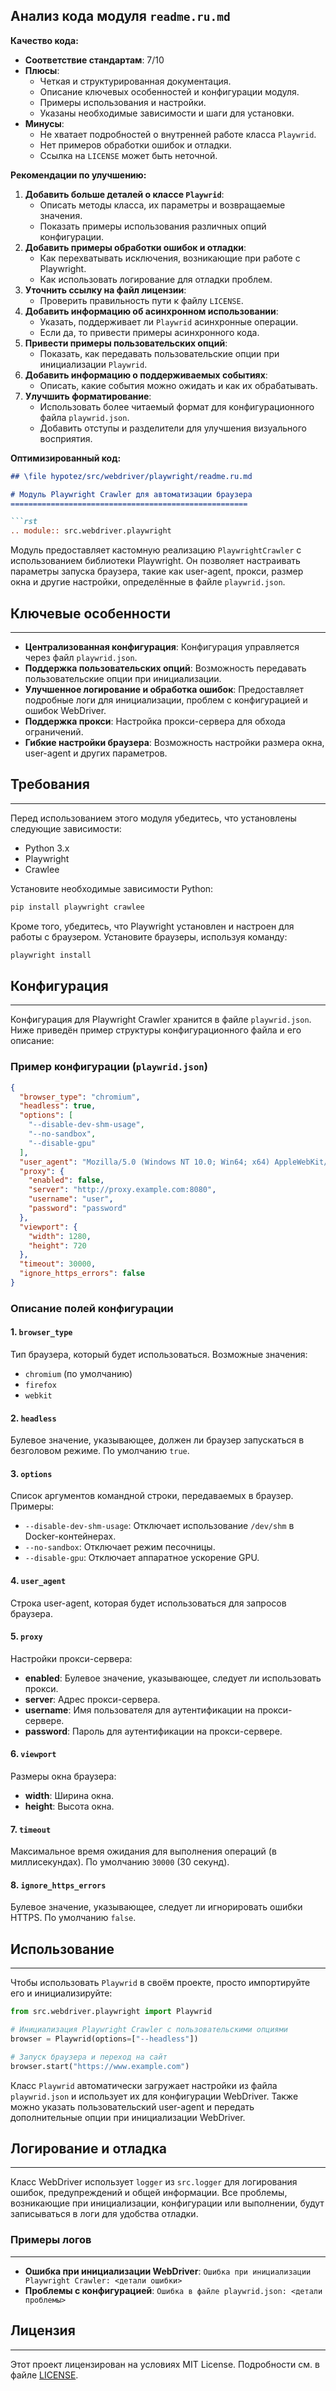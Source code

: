 ## Анализ кода модуля `readme.ru.md`

**Качество кода:**
- **Соответствие стандартам**: 7/10
- **Плюсы**:
  - Четкая и структурированная документация.
  - Описание ключевых особенностей и конфигурации модуля.
  - Примеры использования и настройки.
  - Указаны необходимые зависимости и шаги для установки.
- **Минусы**:
  - Не хватает подробностей о внутренней работе класса `Playwrid`.
  - Нет примеров обработки ошибок и отладки.
  - Ссылка на `LICENSE` может быть неточной.

**Рекомендации по улучшению:**
1. **Добавить больше деталей о классе `Playwrid`**:
   - Описать методы класса, их параметры и возвращаемые значения.
   - Показать примеры использования различных опций конфигурации.
2. **Добавить примеры обработки ошибок и отладки**:
   - Как перехватывать исключения, возникающие при работе с Playwright.
   - Как использовать логирование для отладки проблем.
3. **Уточнить ссылку на файл лицензии**:
   - Проверить правильность пути к файлу `LICENSE`.
4. **Добавить информацию об асинхронном использовании**:
   - Указать, поддерживает ли `Playwrid` асинхронные операции.
   - Если да, то привести примеры асинхронного кода.
5. **Привести примеры пользовательских опций**:
   - Показать, как передавать пользовательские опции при инициализации `Playwrid`.
6. **Добавить информацию о поддерживаемых событиях**:
   - Описать, какие события можно ожидать и как их обрабатывать.
7. **Улучшить форматирование**:
   - Использовать более читаемый формат для конфигурационного файла `playwrid.json`.
   - Добавить отступы и разделители для улучшения визуального восприятия.

**Оптимизированный код:**

```markdown
## \file hypotez/src/webdriver/playwright/readme.ru.md

# Модуль Playwright Crawler для автоматизации браузера
=====================================================

```rst
.. module:: src.webdriver.playwright
```

Модуль предоставляет кастомную реализацию `PlaywrightCrawler` с использованием библиотеки Playwright. Он позволяет настраивать параметры запуска браузера, такие как user-agent, прокси, размер окна и другие настройки, определённые в файле `playwrid.json`.

## Ключевые особенности
---------------------

- **Централизованная конфигурация**: Конфигурация управляется через файл `playwrid.json`.
- **Поддержка пользовательских опций**: Возможность передавать пользовательские опции при инициализации.
- **Улучшенное логирование и обработка ошибок**: Предоставляет подробные логи для инициализации, проблем с конфигурацией и ошибок WebDriver.
- **Поддержка прокси**: Настройка прокси-сервера для обхода ограничений.
- **Гибкие настройки браузера**: Возможность настройки размера окна, user-agent и других параметров.

## Требования
-----------

Перед использованием этого модуля убедитесь, что установлены следующие зависимости:

- Python 3.x
- Playwright
- Crawlee

Установите необходимые зависимости Python:

```bash
pip install playwright crawlee
```

Кроме того, убедитесь, что Playwright установлен и настроен для работы с браузером. Установите браузеры, используя команду:

```bash
playwright install
```

## Конфигурация
-------------

Конфигурация для Playwright Crawler хранится в файле `playwrid.json`. Ниже приведён пример структуры конфигурационного файла и его описание:

### Пример конфигурации (`playwrid.json`)

```json
{
  "browser_type": "chromium",
  "headless": true,
  "options": [
    "--disable-dev-shm-usage",
    "--no-sandbox",
    "--disable-gpu"
  ],
  "user_agent": "Mozilla/5.0 (Windows NT 10.0; Win64; x64) AppleWebKit/537.36 (KHTML, like Gecko) Chrome/96.0.4664.110 Safari/537.36",
  "proxy": {
    "enabled": false,
    "server": "http://proxy.example.com:8080",
    "username": "user",
    "password": "password"
  },
  "viewport": {
    "width": 1280,
    "height": 720
  },
  "timeout": 30000,
  "ignore_https_errors": false
}
```

### Описание полей конфигурации

#### 1. `browser_type`

Тип браузера, который будет использоваться. Возможные значения:
- `chromium` (по умолчанию)
- `firefox`
- `webkit`

#### 2. `headless`

Булевое значение, указывающее, должен ли браузер запускаться в безголовом режиме. По умолчанию `true`.

#### 3. `options`

Список аргументов командной строки, передаваемых в браузер. Примеры:
- `--disable-dev-shm-usage`: Отключает использование `/dev/shm` в Docker-контейнерах.
- `--no-sandbox`: Отключает режим песочницы.
- `--disable-gpu`: Отключает аппаратное ускорение GPU.

#### 4. `user_agent`

Строка user-agent, которая будет использоваться для запросов браузера.

#### 5. `proxy`

Настройки прокси-сервера:
- **enabled**: Булевое значение, указывающее, следует ли использовать прокси.
- **server**: Адрес прокси-сервера.
- **username**: Имя пользователя для аутентификации на прокси-сервере.
- **password**: Пароль для аутентификации на прокси-сервере.

#### 6. `viewport`

Размеры окна браузера:
- **width**: Ширина окна.
- **height**: Высота окна.

#### 7. `timeout`

Максимальное время ожидания для выполнения операций (в миллисекундах). По умолчанию `30000` (30 секунд).

#### 8. `ignore_https_errors`

Булевое значение, указывающее, следует ли игнорировать ошибки HTTPS. По умолчанию `false`.

## Использование
-----------

Чтобы использовать `Playwrid` в своём проекте, просто импортируйте его и инициализируйте:

```python
from src.webdriver.playwright import Playwrid

# Инициализация Playwright Crawler с пользовательскими опциями
browser = Playwrid(options=["--headless"])

# Запуск браузера и переход на сайт
browser.start("https://www.example.com")
```

Класс `Playwrid` автоматически загружает настройки из файла `playwrid.json` и использует их для конфигурации WebDriver. Также можно указать пользовательский user-agent и передать дополнительные опции при инициализации WebDriver.

## Логирование и отладка
-----------------------

Класс WebDriver использует `logger` из `src.logger` для логирования ошибок, предупреждений и общей информации. Все проблемы, возникающие при инициализации, конфигурации или выполнении, будут записываться в логи для удобства отладки.

### Примеры логов
----------------

- **Ошибка при инициализации WebDriver**: `Ошибка при инициализации Playwright Crawler: <детали ошибки>`
- **Проблемы с конфигурацией**: `Ошибка в файле playwrid.json: <детали проблемы>`

## Лицензия
---------

Этот проект лицензирован на условиях MIT License. Подробности см. в файле [LICENSE](../../LICENSE).